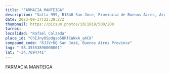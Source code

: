 ```yaml
---
title: "FARMACIA MANTEIGA"
description: "Salta 999, B1846 San Jose, Provincia de Buenos Aires, Argentina"
date: 2023-09-17T22:39:27Z
thumbnail: https://picsum.photos/id/1019/500/200
turnos:
localidad: "Rafael Calzada"
place_id: "ChIJny8Spdgso5URfCWWxA_q4C8"
compound_code: "6JJV+6Q San José, Buenos Aires Province"
lng: "-58.35553890000001"
lat: "-34.7694741"
---
```


FARMACIA MANTEIGA